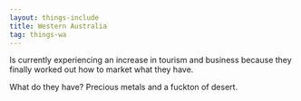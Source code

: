 ```yaml
---
layout: things-include
title: Western Australia
tag: things-wa
---
```


Is currently experiencing an increase in tourism and business because they finally worked out how to market what they have.

What do they have? Precious metals and a fuckton of desert.